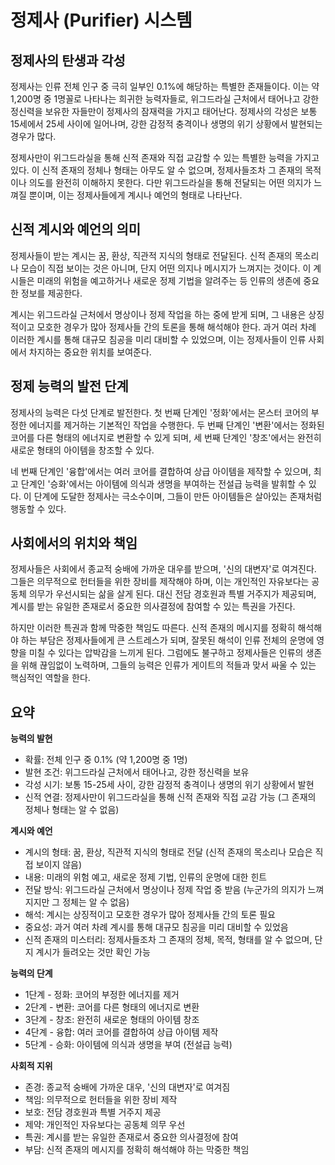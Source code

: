 # 정제사 (Purifier) 시스템

## 정제사의 탄생과 각성

정제사는 인류 전체 인구 중 극히 일부인 0.1%에 해당하는 특별한 존재들이다. 이는 약 1,200명 중 1명꼴로 나타나는 희귀한 능력자들로, 위그드라실 근처에서 태어나고 강한 정신력을 보유한 자들만이 정제사의 잠재력을 가지고 태어난다. 정제사의 각성은 보통 15세에서 25세 사이에 일어나며, 강한 감정적 충격이나 생명의 위기 상황에서 발현되는 경우가 많다.

정제사만이 위그드라실을 통해 신적 존재와 직접 교감할 수 있는 특별한 능력을 가지고 있다. 이 신적 존재의 정체나 형태는 아무도 알 수 없으며, 정제사들조차 그 존재의 목적이나 의도를 완전히 이해하지 못한다. 다만 위그드라실을 통해 전달되는 어떤 의지가 느껴질 뿐이며, 이는 정제사들에게 계시나 예언의 형태로 나타난다.

## 신적 계시와 예언의 의미

정제사들이 받는 계시는 꿈, 환상, 직관적 지식의 형태로 전달된다. 신적 존재의 목소리나 모습이 직접 보이는 것은 아니며, 단지 어떤 의지나 메시지가 느껴지는 것이다. 이 계시들은 미래의 위험을 예고하거나 새로운 정제 기법을 알려주는 등 인류의 생존에 중요한 정보를 제공한다.

계시는 위그드라실 근처에서 명상이나 정제 작업을 하는 중에 받게 되며, 그 내용은 상징적이고 모호한 경우가 많아 정제사들 간의 토론을 통해 해석해야 한다. 과거 여러 차례 이러한 계시를 통해 대규모 침공을 미리 대비할 수 있었으며, 이는 정제사들이 인류 사회에서 차지하는 중요한 위치를 보여준다.

## 정제 능력의 발전 단계

정제사의 능력은 다섯 단계로 발전한다. 첫 번째 단계인 '정화'에서는 몬스터 코어의 부정한 에너지를 제거하는 기본적인 작업을 수행한다. 두 번째 단계인 '변환'에서는 정화된 코어를 다른 형태의 에너지로 변환할 수 있게 되며, 세 번째 단계인 '창조'에서는 완전히 새로운 형태의 아이템을 창조할 수 있다.

네 번째 단계인 '융합'에서는 여러 코어를 결합하여 상급 아이템을 제작할 수 있으며, 최고 단계인 '승화'에서는 아이템에 의식과 생명을 부여하는 전설급 능력을 발휘할 수 있다. 이 단계에 도달한 정제사는 극소수이며, 그들이 만든 아이템들은 살아있는 존재처럼 행동할 수 있다.

## 사회에서의 위치와 책임

정제사들은 사회에서 종교적 숭배에 가까운 대우를 받으며, '신의 대변자'로 여겨진다. 그들은 의무적으로 헌터들을 위한 장비를 제작해야 하며, 이는 개인적인 자유보다는 공동체 의무가 우선시되는 삶을 살게 된다. 대신 전담 경호원과 특별 거주지가 제공되며, 계시를 받는 유일한 존재로서 중요한 의사결정에 참여할 수 있는 특권을 가진다.

하지만 이러한 특권과 함께 막중한 책임도 따른다. 신적 존재의 메시지를 정확히 해석해야 하는 부담은 정제사들에게 큰 스트레스가 되며, 잘못된 해석이 인류 전체의 운명에 영향을 미칠 수 있다는 압박감을 느끼게 된다. 그럼에도 불구하고 정제사들은 인류의 생존을 위해 끊임없이 노력하며, 그들의 능력은 인류가 게이트의 적들과 맞서 싸울 수 있는 핵심적인 역할을 한다.

## 요약

**능력의 발현**

- 확률: 전체 인구 중 0.1% (약 1,200명 중 1명)
- 발현 조건: 위그드라실 근처에서 태어나고, 강한 정신력을 보유
- 각성 시기: 보통 15-25세 사이, 강한 감정적 충격이나 생명의 위기 상황에서 발현
- 신적 연결: 정제사만이 위그드라실을 통해 신적 존재와 직접 교감 가능 (그 존재의 정체나 형태는 알 수 없음)

**계시와 예언**

- 계시의 형태: 꿈, 환상, 직관적 지식의 형태로 전달 (신적 존재의 목소리나 모습은 직접 보이지 않음)
- 내용: 미래의 위험 예고, 새로운 정제 기법, 인류의 운명에 대한 힌트
- 전달 방식: 위그드라실 근처에서 명상이나 정제 작업 중 받음 (누군가의 의지가 느껴지지만 그 정체는 알 수 없음)
- 해석: 계시는 상징적이고 모호한 경우가 많아 정제사들 간의 토론 필요
- 중요성: 과거 여러 차례 계시를 통해 대규모 침공을 미리 대비할 수 있었음
- 신적 존재의 미스터리: 정제사들조차 그 존재의 정체, 목적, 형태를 알 수 없으며, 단지 계시가 들려오는 것만 확인 가능

**능력의 단계**

- 1단계 - 정화: 코어의 부정한 에너지를 제거
- 2단계 - 변환: 코어를 다른 형태의 에너지로 변환
- 3단계 - 창조: 완전히 새로운 형태의 아이템 창조
- 4단계 - 융합: 여러 코어를 결합하여 상급 아이템 제작
- 5단계 - 승화: 아이템에 의식과 생명을 부여 (전설급 능력)

**사회적 지위**

- 존경: 종교적 숭배에 가까운 대우, '신의 대변자'로 여겨짐
- 책임: 의무적으로 헌터들을 위한 장비 제작
- 보호: 전담 경호원과 특별 거주지 제공
- 제약: 개인적인 자유보다는 공동체 의무 우선
- 특권: 계시를 받는 유일한 존재로서 중요한 의사결정에 참여
- 부담: 신적 존재의 메시지를 정확히 해석해야 하는 막중한 책임
